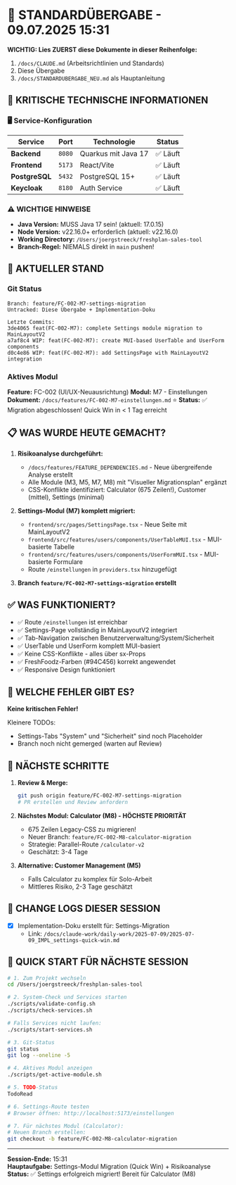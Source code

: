 # 🔄 STANDARDÜBERGABE - 09.07.2025 15:31

**WICHTIG: Lies ZUERST diese Dokumente in dieser Reihenfolge:**
1. `/docs/CLAUDE.md` (Arbeitsrichtlinien und Standards)
2. Diese Übergabe
3. `/docs/STANDARDUBERGABE_NEU.md` als Hauptanleitung

## 🚨 KRITISCHE TECHNISCHE INFORMATIONEN

### 🖥️ Service-Konfiguration
| Service | Port | Technologie | Status |
|---------|------|-------------|--------|
| **Backend** | `8080` | Quarkus mit Java 17 | ✅ Läuft |
| **Frontend** | `5173` | React/Vite | ✅ Läuft |
| **PostgreSQL** | `5432` | PostgreSQL 15+ | ✅ Läuft |
| **Keycloak** | `8180` | Auth Service | ✅ Läuft |

### ⚠️ WICHTIGE HINWEISE
- **Java Version:** MUSS Java 17 sein! (aktuell: 17.0.15)
- **Node Version:** v22.16.0+ erforderlich (aktuell: v22.16.0)
- **Working Directory:** `/Users/joergstreeck/freshplan-sales-tool`
- **Branch-Regel:** NIEMALS direkt in `main` pushen!

## 🎯 AKTUELLER STAND

### Git Status
```
Branch: feature/FC-002-M7-settings-migration
Untracked: Diese Übergabe + Implementation-Doku

Letzte Commits:
3de4065 feat(FC-002-M7): complete Settings module migration to MainLayoutV2
a7af8c4 WIP: feat(FC-002-M7): create MUI-based UserTable and UserForm components
d0c4e86 WIP: feat(FC-002-M7): add SettingsPage with MainLayoutV2 integration
```

### Aktives Modul
**Feature:** FC-002 (UI/UX-Neuausrichtung)
**Modul:** M7 - Einstellungen
**Dokument:** `/docs/features/FC-002-M7-einstellungen.md` ⭐
**Status:** ✅ Migration abgeschlossen! Quick Win in < 1 Tag erreicht

## 📋 WAS WURDE HEUTE GEMACHT?

1. **Risikoanalyse durchgeführt:**
   - `/docs/features/FEATURE_DEPENDENCIES.md` - Neue übergreifende Analyse erstellt
   - Alle Module (M3, M5, M7, M8) mit "Visueller Migrationsplan" ergänzt
   - CSS-Konflikte identifiziert: Calculator (675 Zeilen!), Customer (mittel), Settings (minimal)

2. **Settings-Modul (M7) komplett migriert:**
   - `frontend/src/pages/SettingsPage.tsx` - Neue Seite mit MainLayoutV2
   - `frontend/src/features/users/components/UserTableMUI.tsx` - MUI-basierte Tabelle
   - `frontend/src/features/users/components/UserFormMUI.tsx` - MUI-basierte Formulare
   - Route `/einstellungen` in `providers.tsx` hinzugefügt

3. **Branch `feature/FC-002-M7-settings-migration` erstellt**

## ✅ WAS FUNKTIONIERT?

- ✅ Route `/einstellungen` ist erreichbar
- ✅ Settings-Page vollständig in MainLayoutV2 integriert
- ✅ Tab-Navigation zwischen Benutzerverwaltung/System/Sicherheit
- ✅ UserTable und UserForm komplett MUI-basiert
- ✅ Keine CSS-Konflikte - alles über sx-Props
- ✅ FreshFoodz-Farben (#94C456) korrekt angewendet
- ✅ Responsive Design funktioniert

## 🚨 WELCHE FEHLER GIBT ES?

**Keine kritischen Fehler!** 

Kleinere TODOs:
- Settings-Tabs "System" und "Sicherheit" sind noch Placeholder
- Branch noch nicht gemerged (warten auf Review)

## 🔧 NÄCHSTE SCHRITTE

1. **Review & Merge:**
   ```bash
   git push origin feature/FC-002-M7-settings-migration
   # PR erstellen und Review anfordern
   ```

2. **Nächstes Modul: Calculator (M8) - HÖCHSTE PRIORITÄT**
   - 675 Zeilen Legacy-CSS zu migrieren!
   - Neuer Branch: `feature/FC-002-M8-calculator-migration`
   - Strategie: Parallel-Route `/calculator-v2`
   - Geschätzt: 3-4 Tage

3. **Alternative: Customer Management (M5)**
   - Falls Calculator zu komplex für Solo-Arbeit
   - Mittleres Risiko, 2-3 Tage geschätzt

## 📝 CHANGE LOGS DIESER SESSION
- [x] Implementation-Doku erstellt für: Settings-Migration
  - Link: `/docs/claude-work/daily-work/2025-07-09/2025-07-09_IMPL_settings-quick-win.md`

## 🚀 QUICK START FÜR NÄCHSTE SESSION
```bash
# 1. Zum Projekt wechseln
cd /Users/joergstreeck/freshplan-sales-tool

# 2. System-Check und Services starten
./scripts/validate-config.sh
./scripts/check-services.sh

# Falls Services nicht laufen:
./scripts/start-services.sh

# 3. Git-Status
git status
git log --oneline -5

# 4. Aktives Modul anzeigen
./scripts/get-active-module.sh

# 5. TODO-Status
TodoRead

# 6. Settings-Route testen
# Browser öffnen: http://localhost:5173/einstellungen

# 7. Für nächstes Modul (Calculator):
# Neuen Branch erstellen:
git checkout -b feature/FC-002-M8-calculator-migration
```

---
**Session-Ende:** 15:31  
**Hauptaufgabe:** Settings-Modul Migration (Quick Win) + Risikoanalyse  
**Status:** ✅ Settings erfolgreich migriert! Bereit für Calculator (M8)
